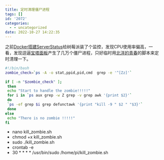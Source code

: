```yaml
---
title: 定时清理僵尸进程
tags: []
id: '2072'
categories:
  - - uncategorized
date: 2022-10-27 14:22:35
---
```


之前[Docker搭建ServerStatus](https://occdn.limour.top/2281.html)给树莓派装了个监控，发现CPU使用率偏高，一看，发现逗逼[宝塔面板](https://occdn.limour.top/2020.html)产生了几万个僵尸进程，只好临时用[北洋的青春](https://blog.csdn.net/xzm5708796)的脚本来定时清理一下。

```bash
#!/bin/bash
zombie_check=`ps -A -o stat,ppid,pid,cmd  grep -e '^[Zz]'`
 
if [ -n "$zombie_check" ];
 then
 echo "Start to handle the zombie!!!!!"
 for i in `ps aux grep -w Z grep -v grep awk '{print $2}'`
 do
 `ps -ef grep $i grep defunctawk '{print "kill -9 " $2 " "$3}'`
 done
else
 echo "There is no zombie !!!!!"
fi
```

*   nano kill\_zombie.sh
*   chmod +x kill\_zombie.sh
*   sudo ./kill\_zombie.sh
*   crontab -e
*   30 \* \* \* \* /usr/bin/sudo /home/pi/kill\_zombie.sh